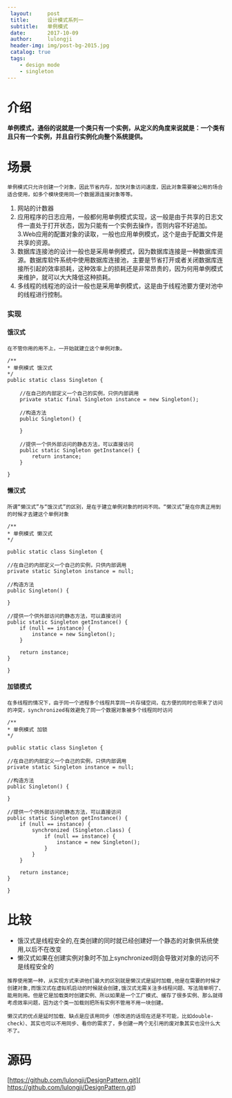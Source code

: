 ```yaml
---
 layout:     post
 title:      设计模式系列一
 subtitle:   单例模式
 date:       2017-10-09
 author:     lulongji
 header-img: img/post-bg-2015.jpg
 catalog: true
 tags:
    - design mode
    - singleton
---
```

 
 # 介绍
 
 **单例模式，通俗的说就是一个类只有一个实例，从定义的角度来说就是：一个类有且只有一个实例，并且自行实例化向整个系统提供。**
 
 # 场景
 
 `单例模式只允许创建一个对象，因此节省内存，加快对象访问速度，因此对象需要被公用的场合适合使用，如多个模块使用同一个数据源连接对象等等。`
 
 1. 网站的计数器
 2. 应用程序的日志应用，一般都何用单例模式实现，这一般是由于共享的日志文件一直处于打开状态，因为只能有一个实例去操作，否则内容不好追加。 
 3.Web应用的配置对象的读取，一般也应用单例模式，这个是由于配置文件是共享的资源。
 4. 数据库连接池的设计一般也是采用单例模式，因为数据库连接是一种数据库资源。数据库软件系统中使用数据库连接池，主要是节省打开或者关闭数据库连接所引起的效率损耗，这种效率上的损耗还是非常昂贵的，因为何用单例模式来维护，就可以大大降低这种损耗。 
 5. 多线程的线程池的设计一般也是采用单例模式，这是由于线程池要方便对池中的线程进行控制。
 
 
 ### 实现
 
 #### 饿汉式
 `在不管你用的用不上，一开始就建立这个单例对象。`
 
    /**
    * 单例模式 饿汉式
    */
    public static class Singleton {
    
        //在自己的内部定义一个自己的实例，只供内部调用
        private static final Singleton instance = new Singleton();
    
        //构造方法
        public Singleton() {
    
        }
    
        //提供一个供外部访问的静态方法，可以直接访问
        public static Singleton getInstance() {
            return instance;
        }
    
    }
 
 #### 懒汉式
 `所谓“懒汉式”与“饿汉式”的区别，是在于建立单例对象的时间不同。“懒汉式”是在你真正用到的时候才去建这个单例对象`

    /**
    * 单例模式 懒汉式
    */
    
    public static class Singleton {
    
    //在自己的内部定义一个自己的实例，只供内部调用
    private static Singleton instance = null;
    
    //构造方法
    public Singleton() {
    
    }
    
    //提供一个供外部访问的静态方法，可以直接访问
    public static Singleton getInstance() {
        if (null == instance) {
            instance = new Singleton();
        }
    
        return instance;
    }
    
    }
 
 
 #### 加锁模式
 `在多线程的情况下，由于同一个进程多个线程共享同一片存储空间，在方便的同时也带来了访问的冲突，synchronized有效避免了同一个数据对象被多个线程同时访问`

    /**
    * 单例模式 加锁
    */
    
    public static class Singleton {
    
    //在自己的内部定义一个自己的实例，只供内部调用
    private static Singleton instance = null;
    
    //构造方法
    public Singleton() {
    
    }
    
    //提供一个供外部访问的静态方法，可以直接访问
    public static Singleton getInstance() {
        if (null == instance) {
            synchronized (Singleton.class) {
                if (null == instance) {
                    instance = new Singleton();
                }
            }
        }
    
        return instance;
    }
    
    }
 
 
 # 比较
 
 - 饿汉式是线程安全的,在类创建的同时就已经创建好一个静态的对象供系统使用,以后不在改变
 - 懒汉式如果在创建实例对象时不加上synchronized则会导致对对象的访问不是线程安全的
 
 `推荐使用第一种，从实现方式来讲他们最大的区别就是懒汉式是延时加载,他是在需要的时候才创建对象,而饿汉式在虚拟机启动的时候就会创建,饿汉式无需关注多线程问题、写法简单明了、能用则用。但是它是加载类时创建实例、所以如果是一个工厂模式、缓存了很多实例、那么就得考虑效率问题，因为这个类一加载则把所有实例不管用不用一块创建。`
 
 `懒汉式的优点是延时加载、缺点是应该用同步（想改进的话现在还是不可能，比如double-check）、其实也可以不用同步、看你的需求了，多创建一两个无引用的废对象其实也没什么大不了。`


 # 源码
[https://github.com/lulongji/DesignPattern.git]( https://github.com/lulongji/DesignPattern.git)